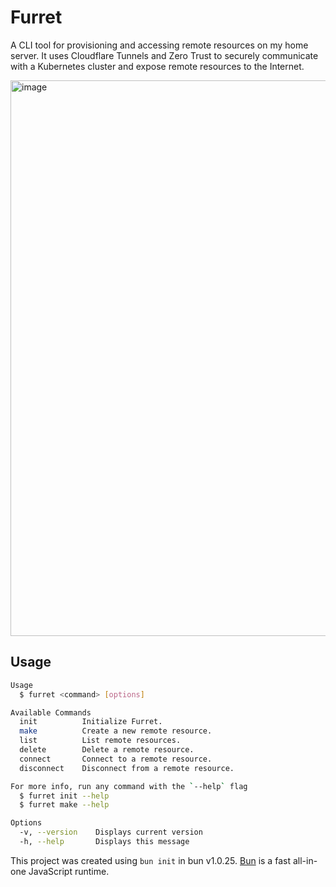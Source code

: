 # Furret

A CLI tool for provisioning and accessing remote resources on my home server. It uses Cloudflare Tunnels and Zero Trust to securely communicate with a Kubernetes cluster and expose remote resources to the Internet.

<img width="889" alt="image" src="https://github.com/rayhanadev/furretberry-cli/assets/72509475/f4e6df8a-6bc3-4082-94ae-04117ba2ebb2">

## Usage

```bash
Usage
  $ furret <command> [options]

Available Commands
  init          Initialize Furret.
  make          Create a new remote resource.
  list          List remote resources.
  delete        Delete a remote resource.
  connect       Connect to a remote resource.
  disconnect    Disconnect from a remote resource.

For more info, run any command with the `--help` flag
  $ furret init --help
  $ furret make --help

Options
  -v, --version    Displays current version
  -h, --help       Displays this message
```

This project was created using `bun init` in bun v1.0.25. [Bun](https://bun.sh) is a fast all-in-one JavaScript runtime.
